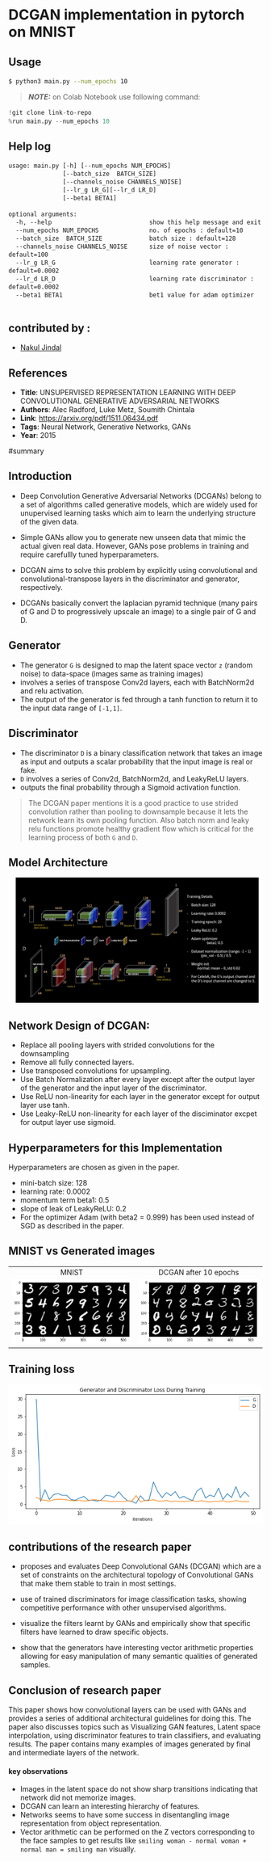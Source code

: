 # DCGAN implementation in pytorch on MNIST

## Usage
```bash
$ python3 main.py --num_epochs 10
```
> **_NOTE:_** on Colab Notebook use following command:
```python
!git clone link-to-repo
%run main.py --num_epochs 10
```

## Help log
```
usage: main.py [-h] [--num_epochs NUM_EPOCHS]
               [--batch_size  BATCH_SIZE] 
               [--channels_noise CHANNELS_NOISE] 
               [--lr_g LR_G][--lr_d LR_D]
               [--beta1 BETA1]

optional arguments:
  -h, --help                           show this help message and exit
  --num_epochs NUM_EPOCHS              no. of epochs : default=10
  --batch_size  BATCH_SIZE             batch size : default=128
  --channels_noise CHANNELS_NOISE      size of noise vector : default=100
  --lr_g LR_G                          learning rate generator : default=0.0002
  --lr_d LR_D                          learning rate discriminator : default=0.0002
  --beta1 BETA1                        bet1 value for adam optimizer
                        
  ```

## contributed by : 
* [Nakul Jindal](https://github.com/nakul-jindal)

## References

* **Title**: UNSUPERVISED REPRESENTATION LEARNING WITH DEEP CONVOLUTIONAL GENERATIVE ADVERSARIAL NETWORKS
* **Authors**: Alec Radford, Luke Metz, Soumith Chintala
* **Link**: https://arxiv.org/pdf/1511.06434.pdf
* **Tags**: Neural Network, Generative Networks, GANs
* **Year**: 2015


#summary

## Introduction
* Deep Convolution Generative Adversarial Networks (DCGANs) belong to a set of algorithms called generative models, which are widely used for unupervised learning tasks which aim to learn the underlying structure of the given data. 

* Simple GANs allow you to generate new unseen data that mimic the actual given real data. However, GANs pose problems in training and require carefullly tuned hyperparameters.

* DCGAN aims to solve this problem by explicitly using convolutional and convolutional-transpose layers in the discriminator and generator, respectively. 

* DCGANs basically convert the laplacian pyramid technique (many pairs of G and D to progressively upscale an image) to a single pair of G and D.

## Generator
 
* The generator `G` is designed to map the latent space vector `z` (random noise) to data-space (images same as training images) 
* involves a series of transpose Conv2d layers, each with BatchNorm2d and relu activation.
* The output of the generator is fed through a tanh function to return it to the input data range of `[-1,1]`.

## Discriminator

* The discriminator `D` is a binary classification network that takes an image as input and outputs a scalar probability that the input image is real or fake. 
* `D` involves a series of Conv2d, BatchNorm2d, and LeakyReLU layers.
* outputs the final probability through a Sigmoid activation function.


> The DCGAN paper mentions it is a good practice to use strided convolution rather than pooling to downsample because it lets the network learn its own pooling function. Also batch norm and leaky relu functions promote healthy gradient flow which is critical for the learning process of both `G` and `D`.


## Model Architecture

![architecture](images/architecture.png)
 
## Network Design of DCGAN:
* Replace all pooling layers with strided convolutions for the downsampling
* Remove all fully connected layers.
* Use transposed convolutions for upsampling. 
* Use Batch Normalization after every layer except after the output layer of the generator and the input layer of the discriminator.
* Use ReLU non-linearity for each layer in the generator except for output layer use tanh.
* Use Leaky-ReLU non-linearity for each layer of the disciminator excpet for output layer use sigmoid.

## Hyperparameters for this Implementation
Hyperparameters are chosen as given in the paper.
* mini-batch size: 128
* learning rate: 0.0002
* momentum term beta1: 0.5
* slope of leak of LeakyReLU: 0.2
* For the optimizer Adam (with beta2 = 0.999) has been used instead of SGD as described in the paper.

## MNIST vs Generated images

<table align='center'>
<tr align='center'>
<td> MNIST </td>
<td> DCGAN after 10 epochs </td>
</tr>
<tr>
<td><img src = 'images/raw_MNIST.png'>
<td><img src = 'images/MNIST_DCGAN_10.png'>
</tr>
</table>

## Training loss

![Loss](images/loss.png)

## contributions of the research paper

* proposes and evaluates Deep Convolutional GANs (DCGAN) which are a set of constraints on the architectural topology of Convolutional
GANs that make them stable to train in most settings.

* use of trained discriminators for image classification tasks, showing competitive performance with other unsupervised algorithms.

* visualize the filters learnt by GANs and empirically show that specific filters have learned to draw specific objects.

* show that the generators have interesting vector arithmetic properties allowing for easy manipulation of many semantic qualities of generated samples.

## Conclusion of research paper

This paper shows how convolutional layers can be used with GANs and provides a series of additional architectural guidelines for doing this. The paper also discusses topics such as Visualizing GAN features, Latent space interpolation, using discriminator features to train classifiers, and evaluating results. The paper contains many examples of images generated by final and intermediate layers of the network.

#### key observations
* Images in the latent space do not show sharp transitions indicating that network did not memorize images.
* DCGAN can learn an interesting hierarchy of features.
* Networks seems to have some success in disentangling image representation from object representation.
* Vector arithmetic can be performed on the Z vectors corresponding to the face samples to get results like `smiling woman - normal woman + normal man = smiling man` visually.
